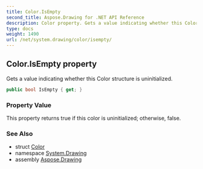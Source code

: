```yaml
---
title: Color.IsEmpty
second_title: Aspose.Drawing for .NET API Reference
description: Color property. Gets a value indicating whether this Color structure is uninitialized
type: docs
weight: 1490
url: /net/system.drawing/color/isempty/
---
```

## Color.IsEmpty property

Gets a value indicating whether this Color structure is uninitialized.

```csharp
public bool IsEmpty { get; }
```

### Property Value

This property returns true if this color is uninitialized; otherwise, false.

### See Also

* struct [Color](../)
* namespace [System.Drawing](../../color/)
* assembly [Aspose.Drawing](../../../)


